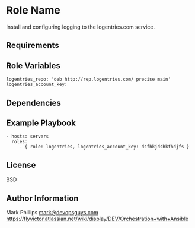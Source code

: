 Role Name
=========

Install and configuring logging to the logentries.com service.

Requirements
------------


Role Variables
--------------

    logentries_repo: 'deb http://rep.logentries.com/ precise main'
    logentries_account_key:

Dependencies
------------


Example Playbook
----------------

    - hosts: servers
      roles:
         - { role: logentries, logentries_account_key: dsfhkjdshkfhdjfs }

License
-------

BSD

Author Information
------------------

Mark Phillips <mark@devopsguys.com>
https://flyvictor.atlassian.net/wiki/display/DEV/Orchestration+with+Ansible
